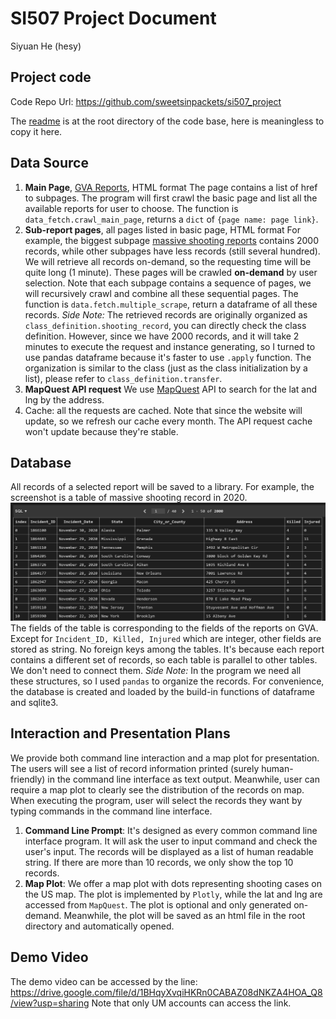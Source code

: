 # SI507 Project Document
Siyuan He (hesy)

## Project code
Code Repo Url: https://github.com/sweetsinpackets/si507_project

The [readme](https://github.com/sweetsinpackets/si507_project/blob/master/readme.md) is at the root directory of the code base, here is meaningless to copy it here.

## Data Source
1. **Main Page**, [GVA Reports](https://www.gunviolencearchive.org/reports), HTML format
The page contains a list of href to subpages. The program will first crawl the basic page and list all the available reports for user to choose.
The function is `data_fetch.crawl_main_page`, returns a `dict` of `{page name: page link}`.
2. **Sub-report pages**, all pages listed in basic page, HTML format
For example, the biggest subpage [massive shooting reports](https://www.gunviolencearchive.org/mass-shooting) contains 2000 records, while other subpages have less records (still several hundred). We will retrieve all records on-demand, so the requesting time will be quite long (1 minute).
These pages will be crawled **on-demand** by user selection. Note that each subpage contains a sequence of pages, we will recursively crawl and combine all these sequential pages. 
The function is `data.fetch.multiple_scrape`, return a dataframe of all these records.
*Side Note:* The retrieved records are originally organized as `class_definition.shooting_record`, you can directly check the class definition. However, since we have 2000 records, and it will take 2 minutes to execute the request and instance generating, so I turned to use pandas dataframe because it's faster to use `.apply` function. The organization is similar to the class (just as the class initialization by a list), please refer to `class_definition.transfer`.
3. **MapQuest API request**
We use [MapQuest](https://www.mapquest.com/) API to search for the lat and lng by the address. 
4. Cache: all the requests are cached.
Note that since the website will update, so we refresh our cache every month. The API request cache won't update because they're stable.

## Database
All records of a selected report will be saved to a library. For example, the screenshot is a table of massive shooting record in 2020.
![](db.png)
The fields of the table is corresponding to the fields of the reports on GVA. Except for `Incident_ID, Killed, Injured` which are integer, other fields are stored as string.
No foreign keys among the tables. It's because each report contains a different set of records, so each table is parallel to other tables. We don't need to connect them.
*Side Note:* In the program we need all these structures, so I used `pandas` to organize the records. For convenience, the database is created and loaded by the build-in functions of dataframe and sqlite3.

## Interaction and Presentation Plans
We provide both command line interaction and a map plot for presentation. The users will see a list of record information printed (surely human-friendly) in the command line interface as text output. Meanwhile, user can require a map plot to clearly see the distribution of the records on map. When executing the program, user will select the records they want by typing commands in the command line interface.
1. **Command Line Prompt**:
It's designed as every common command line interface program. It will ask the user to input command and check the user's input. The records will be displayed as a list of human readable string. If there are more than 10 records, we only show the top 10 records.
2. **Map Plot**:
We offer a map plot with dots representing shooting cases on the US map. The plot is implemented by `Plotly`, while the lat and lng are accessed from `MapQuest`. The plot is optional and only generated on-demand. Meanwhile, the plot will be saved as an html file in the root directory and automatically opened.

## Demo Video
The demo video can be accessed by the line: https://drive.google.com/file/d/1BHqyXvqiHKRn0CABAZ08dNKZA4HOA_Q8/view?usp=sharing
Note that only UM accounts can access the link.
